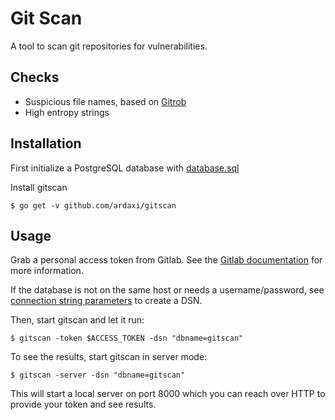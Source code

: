 Git Scan
========

A tool to scan git repositories for vulnerabilities.

Checks
------

- Suspicious file names, based on [Gitrob](https://github.com/michenriksen/gitrob)
- High entropy strings

Installation
------------

First initialize a PostgreSQL database with [database.sql](database/database.sql)

Install gitscan

    $ go get -v github.com/ardaxi/gitscan

Usage
-----

Grab a personal access token from Gitlab. See the [Gitlab documentation](https://docs.gitlab.com/ee/user/profile/personal_access_tokens.html) for more information.

If the database is not on the same host or needs a username/password, see [connection string parameters](https://godoc.org/github.com/lib/pq#hdr-Connection_String_Parameters) to create a DSN.

Then, start gitscan and let it run:

    $ gitscan -token $ACCESS_TOKEN -dsn "dbname=gitscan"

To see the results, start gitscan in server mode:

    $ gitscan -server -dsn "dbname=gitscan"

This will start a local server on port 8000 which you can reach over HTTP to provide your token and see results.
